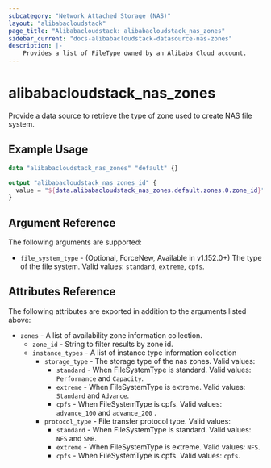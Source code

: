 ```yaml
---
subcategory: "Network Attached Storage (NAS)"
layout: "alibabacloudstack"
page_title: "Alibabacloudstack: alibabacloudstack_nas_zones"
sidebar_current: "docs-alibabacloudstack-datasource-nas-zones"
description: |-
    Provides a list of FileType owned by an Alibaba Cloud account.
---
```


# alibabacloudstack_nas_zones

Provide  a data source to retrieve the type of zone used to create NAS file system.


## Example Usage

```terraform
data "alibabacloudstack_nas_zones" "default" {}

output "alibabacloudstack_nas_zones_id" {
  value = "${data.alibabacloudstack_nas_zones.default.zones.0.zone_id}"
}
```

## Argument Reference

The following arguments are supported:

* `file_system_type` - (Optional, ForceNew, Available in v1.152.0+) The type of the file system.  Valid values: `standard`, `extreme`, `cpfs`.

## Attributes Reference

The following attributes are exported in addition to the arguments listed above:

* `zones` - A list of availability zone information collection.
    * `zone_id` - String to filter results by zone id.
    * `instance_types` - A list of instance type information collection
        * `storage_type` - The storage type of the nas zones. Valid values:
          * `standard` - When FileSystemType is standard. Valid values: `Performance` and `Capacity`.
          * `extreme` - When FileSystemType is extreme. Valid values: `Standard` and `Advance`.
          * `cpfs` - When FileSystemType is cpfs. Valid values: `advance_100` and `advance_200` .
        * `protocol_type` - File transfer protocol type. Valid values:
          * `standard` - When FileSystemType is standard. Valid values: `NFS` and `SMB`.
          * `extreme` - When FileSystemType is extreme. Valid values: `NFS`.
          * `cpfs` - When FileSystemType is cpfs. Valid values: `cpfs`.